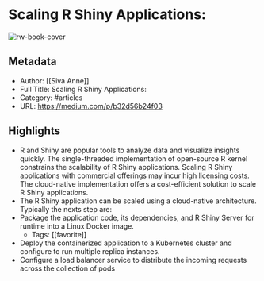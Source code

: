 # Scaling R Shiny Applications:

![rw-book-cover](https://readwise-assets.s3.amazonaws.com/static/images/article1.be68295a7e40.png)

## Metadata
- Author: [[Siva Anne]]
- Full Title: Scaling R Shiny Applications:
- Category: #articles
- URL: https://medium.com/p/b32d56b24f03

## Highlights
- R and Shiny are popular tools to analyze data and visualize insights quickly. The single-threaded implementation of open-source R kernel constrains the scalability of R Shiny applications. Scaling R Shiny applications with commercial offerings may incur high licensing costs. The cloud-native implementation offers a cost-efficient solution to scale R Shiny applications.
- The R Shiny application can be scaled using a cloud-native architecture. Typically the nexts step are:
- Package the application code, its dependencies, and R Shiny Server for runtime into a Linux Docker image.
    - Tags: [[favorite]] 
- Deploy the containerized application to a Kubernetes cluster and configure to run multiple replica instances.
- Configure a load balancer service to distribute the incoming requests across the collection of pods
